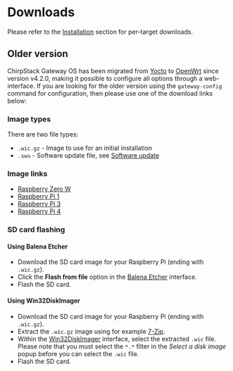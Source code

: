 # Downloads

Please refer to the [Installation](./install/index.md) section for per-target
downloads.

## Older version

ChirpStack Gateway OS has been migrated from [Yocto](https://www.yoctoproject.org/)
to [OpenWrt](https://openwrt.org/) since version v4.2.0, making it possible to
configure all options through a web-interface. If you are looking for the older
version using the `gateway-config` command for configuration, then please use
one of the download links below:

### Image types

There are two file types:

* `.wic.gz` - Image to use for an initial installation
* `.swu` - Software update file, see [Software update](../use/software-update.md)

### Image links

* [Raspberry Zero W](http://artifacts.chirpstack.io/downloads/chirpstack-gateway-os/raspberrypi/raspberrypi0-wifi/{{yocto_gateway_os_version}}/)
* [Raspberry Pi 1](http://artifacts.chirpstack.io/downloads/chirpstack-gateway-os/raspberrypi/raspberrypi/{{yocto_gateway_os_version}}/)
* [Raspberry Pi 3](http://artifacts.chirpstack.io/downloads/chirpstack-gateway-os/raspberrypi/raspberrypi3/{{yocto_gateway_os_version}}/)
* [Raspberry Pi 4](http://artifacts.chirpstack.io/downloads/chirpstack-gateway-os/raspberrypi/raspberrypi4/{{yocto_gateway_os_version}}/)

### SD card flashing

#### Using Balena Etcher

* Download the SD card image for your Raspberry Pi (ending with `.wic.gz`).
* Click the **Flash from file** option in the [Balena Etcher](https://www.balena.io/etcher/) interface.
* Flash the SD card.

#### Using Win32DiskImager

* Download the SD card image for your Raspberry Pi (ending with `.wic.gz`).
* Extract the `.wic.gz` image using for example [7-Zip](https://www.7-zip.org/).
* Within the [Win32DiskImager](http://sourceforge.net/projects/win32diskimager/) interface, select the extracted `.wic` file.
  Please note that you must select the `*.*` filter in the _Select a disk image_ popup before you can select the `.wic` file.
* Flash the SD card.
